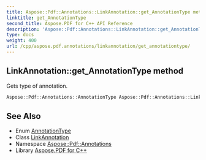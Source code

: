 ```yaml
---
title: Aspose::Pdf::Annotations::LinkAnnotation::get_AnnotationType method
linktitle: get_AnnotationType
second_title: Aspose.PDF for C++ API Reference
description: 'Aspose::Pdf::Annotations::LinkAnnotation::get_AnnotationType method. Gets type of annotation in C++.'
type: docs
weight: 400
url: /cpp/aspose.pdf.annotations/linkannotation/get_annotationtype/
---
```

## LinkAnnotation::get_AnnotationType method


Gets type of annotation.

```cpp
Aspose::Pdf::Annotations::AnnotationType Aspose::Pdf::Annotations::LinkAnnotation::get_AnnotationType() override
```

## See Also

* Enum [AnnotationType](../../annotationtype/)
* Class [LinkAnnotation](../)
* Namespace [Aspose::Pdf::Annotations](../../)
* Library [Aspose.PDF for C++](../../../)

